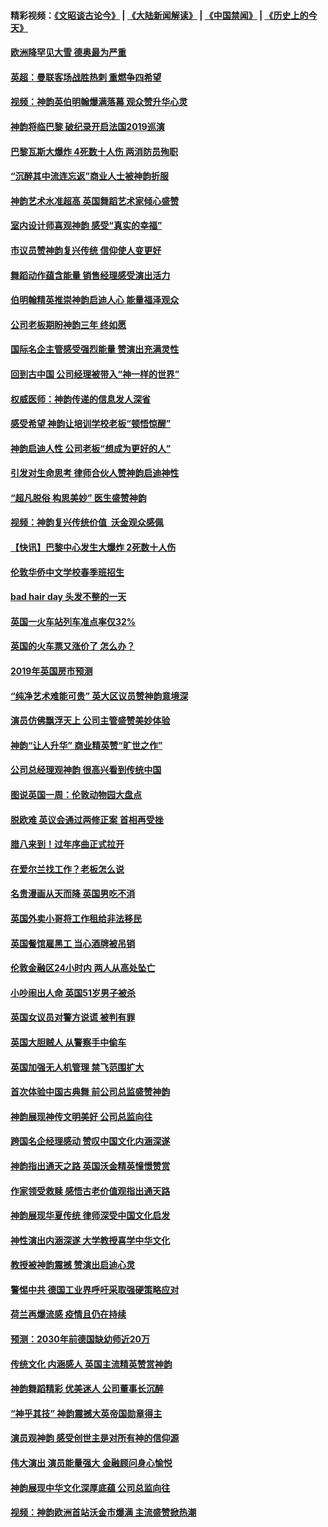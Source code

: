 #### 精彩视频：[《文昭谈古论今》](https://github.com/gfw-breaker/wenzhao/blob/master/README.md?t=01152130) | [《大陆新闻解读》](https://github.com/gfw-breaker/ntdtv-comedy/blob/master/README.md?t=01152130) | [《中国禁闻》](https://github.com/gfw-breaker/ntdtv-news/blob/master/README.md?t=01152130) | [《历史上的今天》](https://github.com/gfw-breaker/today-in-history/blob/master/README.md?t=01152130) 

#### [欧洲降罕见大雪 德奥最为严重](../pages/nsc974/n10977064.md?t=01152130) 

#### [英超：曼联客场战胜热刺 重燃争四希望](../pages/nsc974/n10976750.md?t=01152130) 

#### [视频：神韵英伯明翰爆满落幕 观众赞升华心灵](../pages/nsc974/n10975642.md?t=01152130) 

#### [神韵将临巴黎 破纪录开启法国2019巡演](../pages/nsc974/n10975354.md?t=01152130) 

#### [巴黎瓦斯大爆炸 4死数十人伤 两消防员殉职](../pages/nsc974/n10973956.md?t=01152130) 

#### [“沉醉其中流连忘返”商业人士被神韵折服](../pages/nsc974/n10973730.md?t=01152130) 

#### [神韵艺术水准超高 英国舞蹈艺术家倾心盛赞](../pages/nsc974/n10973515.md?t=01152130) 

#### [室内设计师喜观神韵 感受“真实的幸福”](../pages/nsc974/n10973397.md?t=01152130) 

#### [市议员赞神韵复兴传统 信仰使人变更好](../pages/nsc974/n10973340.md?t=01152130) 

#### [舞蹈动作蕴含能量 销售经理感受演出活力](../pages/nsc974/n10973210.md?t=01152130) 

#### [伯明翰精英推崇神韵启迪人心 能量福泽观众](../pages/nsc974/n10971911.md?t=01152130) 

#### [公司老板期盼神韵三年 终如愿](../pages/nsc974/n10971777.md?t=01152130) 

#### [国际名企主管感受强烈能量 赞演出充满灵性](../pages/nsc974/n10971724.md?t=01152130) 

#### [回到古中国 公司经理被带入“神一样的世界”](../pages/nsc974/n10971705.md?t=01152130) 

#### [权威医师：神韵传递的信息发人深省](../pages/nsc974/n10971688.md?t=01152130) 

#### [感受希望 神韵让培训学校老板“顿悟惊醒”](../pages/nsc974/n10971444.md?t=01152130) 

#### [神韵启迪人性 公司老板“想成为更好的人”](../pages/nsc974/n10971424.md?t=01152130) 

#### [引发对生命思考 律师合伙人赞神韵启迪神性](../pages/nsc974/n10971151.md?t=01152130) 

#### [“超凡脱俗 构思美妙” 医生盛赞神韵](../pages/nsc974/n10971122.md?t=01152130) 

#### [视频：神韵复兴传统价值  沃金观众感佩](../pages/nsc974/n10970961.md?t=01152130) 

#### [【快讯】巴黎中心发生大爆炸 2死数十人伤](../pages/nsc974/n10970675.md?t=01152130) 

#### [伦敦华侨中文学校春季班招生](../pages/nsc974/n10970785.md?t=01152130) 

#### [bad hair day 头发不整的一天](../pages/nsc974/n10970780.md?t=01152130) 

#### [英国一火车站列车准点率仅32%](../pages/nsc974/n10970775.md?t=01152130) 

#### [英国的火车票又涨价了 怎么办？](../pages/nsc974/n10970766.md?t=01152130) 

#### [2019年英国房市预测](../pages/nsc974/n10970729.md?t=01152130) 

#### [“纯净艺术难能可贵” 英大区议员赞神韵意境深](../pages/nsc974/n10970162.md?t=01152130) 

#### [演员仿佛飘浮天上 公司主管盛赞美妙体验](../pages/nsc974/n10969882.md?t=01152130) 

#### [神韵“让人升华” 商业精英赞“旷世之作”](../pages/nsc974/n10969860.md?t=01152130) 

#### [公司总经理观神韵 很高兴看到传统中国](../pages/nsc974/n10969730.md?t=01152130) 

#### [图说英国一周：伦敦动物园大盘点](../pages/nsc974/n10969365.md?t=01152130) 

#### [脱欧难 英议会通过两修正案 首相再受挫](../pages/nsc974/n10968468.md?t=01152130) 

#### [腊八来到！过年序曲正式拉开](../pages/nsc974/n10968649.md?t=01152130) 

#### [在爱尔兰找工作？老板怎么说](../pages/nsc974/n10968555.md?t=01152130) 

#### [名贵漫画从天而降 英国男吃不消](../pages/nsc974/n10968559.md?t=01152130) 

#### [英国外卖小哥将工作租给非法移民](../pages/nsc974/n10968548.md?t=01152130) 

#### [英国餐馆雇黑工 当心酒牌被吊销](../pages/nsc974/n10968537.md?t=01152130) 

#### [伦敦金融区24小时内 两人从高处坠亡](../pages/nsc974/n10968533.md?t=01152130) 

#### [小吵闹出人命 英国51岁男子被杀](../pages/nsc974/n10968526.md?t=01152130) 

#### [英国女议员对警方说谎 被判有罪](../pages/nsc974/n10968517.md?t=01152130) 

#### [英国大胆贼人 从警察手中偷车](../pages/nsc974/n10968489.md?t=01152130) 

#### [英国加强无人机管理 禁飞范围扩大](../pages/nsc974/n10968473.md?t=01152130) 

#### [首次体验中国古典舞 前公司总监盛赞神韵](../pages/nsc974/n10967619.md?t=01152130) 

#### [神韵展现神传文明美好 公司总监向往](../pages/nsc974/n10967402.md?t=01152130) 

#### [跨国名企经理感动 赞叹中国文化内涵深遂](../pages/nsc974/n10967396.md?t=01152130) 

#### [神韵指出通天之路 英国沃金精英憧憬赞赏](../pages/nsc974/n10967254.md?t=01152130) 

#### [作家领受救赎 感悟古老价值观指出通天路](../pages/nsc974/n10967056.md?t=01152130) 

#### [神韵展现华夏传统 律师深受中国文化启发](../pages/nsc974/n10966824.md?t=01152130) 

#### [神性演出内涵深遂 大学教授喜学中华文化](../pages/nsc974/n10966804.md?t=01152130) 

#### [教授被神韵震撼 赞演出启迪心灵](../pages/nsc974/n10966792.md?t=01152130) 

#### [警惕中共 德国工业界呼吁采取强硬策略应对](../pages/nsc974/n10966701.md?t=01152130) 

#### [荷兰再爆流感 疫情且仍在持续](../pages/nsc974/n10965996.md?t=01152130) 

#### [预测：2030年前德国缺幼师近20万](../pages/nsc974/n10965934.md?t=01152130) 

#### [传统文化 内涵感人 英国主流精英赞赏神韵](../pages/nsc974/n10965374.md?t=01152130) 

#### [神韵舞蹈精彩 优美迷人 公司董事长沉醉](../pages/nsc974/n10965237.md?t=01152130) 

#### [“神乎其技” 神韵震撼大英帝国勋章得主](../pages/nsc974/n10964718.md?t=01152130) 

#### [演员观神韵 感受创世主是对所有神的信仰源](../pages/nsc974/n10964931.md?t=01152130) 

#### [伟大演出 演员能量强大 金融顾问身心愉悦](../pages/nsc974/n10964616.md?t=01152130) 

#### [神韵展现中华文化深厚底蕴 公司总监向往](../pages/nsc974/n10964581.md?t=01152130) 

#### [视频：神韵欧洲首站沃金市爆满 主流盛赞掀热潮](../pages/nsc974/n10964483.md?t=01152130) 

